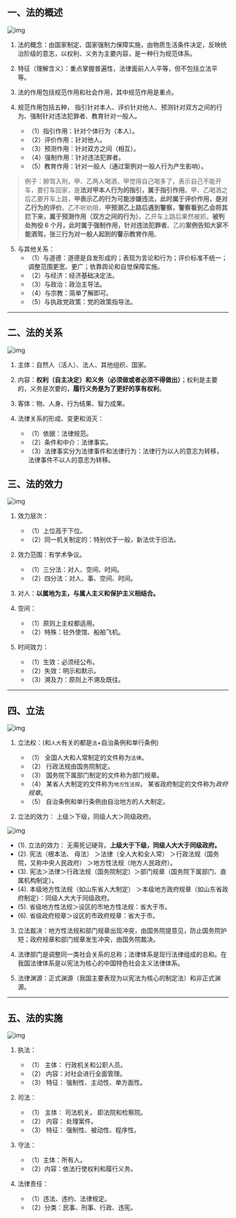## 一、法的概述

![img](img/20190510202524.png)

1. 法的概念：由国家制定、国家强制力保障实施，由物质生活条件决定，反映统治阶级的意志，以权利、义务为主要内容，是一种行为规范体系。


2. 特征（理解含义）：重点掌握普遍性，法律面前人人平等，但不包括立法平等。

3. 法的作用包括规范作用和社会作用，其中规范作用是重点。 

4. 规范作用包括五种， 指引针对本人、评价针对他人、预测针对双方之间的行为、强制针对违法犯罪者、教育针对一般人。
   - （1）指引作用：针对个体行为（本人）。
   - （2）评价作用：针对他人。
   - （3）预测作用：针对双方之间（相互）。
   - （4）强制作用：针对违法犯罪者。
   - （5）教育作用：针对一般人（通过案例对一般人行为产生影响）。

> 例子：醉驾入刑，甲、乙两人喝酒，甲觉得自己喝多了，表示自己不能开车，要打车回家，是**法对甲本人行为的指引，属于指引作用**。甲、乙喝酒之后乙要开车上路，**甲表示乙的行为可能涉嫌违法，此时属于评价作用，是对乙行为的评价**。乙不听劝阻，**甲预测乙上路后遇到警察，警察看到乙会将其拦下来，属于预测作用（双方之间的行为）**。乙开车上路后果然被抓，**被判处拘役 6 个月，此时属于强制作用，针对违法犯罪者**。乙的**案例告知大家不能酒驾，张三行为对一般人起到的警示教育作用**。

5. 与其他关系：
   - （1）与道德：道德是自发形成的；表现为言论和行为；评价标准不统一；调整范围更宽、更广；依靠舆论和自觉保障实施。
   - （2）与经济：经济基础决定法。
   - （3）与政治：政治主导法。
   - （4）与宗教：简单了解即可。
   - （5）与执政党政策：党的政策指导法。

---
## 二、法的关系

![img](img/20190510203012.png)

1. 主体：自然人（活人）、法人、其他组织、国家。

2. 内容：**权利（自主决定）和义务（必须做或者必须不得做出）**；权利是主要的，义务是次要的，**履行义务是为了更好的享有权利**。

3. 客体：物、人身、行为结果、智力成果。

4. 法律关系的形成、变更和消灭：
   - （1）依据：法律规范。
   - （2）条件和中介：法律事实。
   - （3）法律事实分为法律事件和法律行为：法律行为以人的意志为转移，法律事件不以人的意志为转移。

## 三、法的效力

![img](img/20190510204218.png)

1. 效力层次：
   - （1）上位高于下位。
   - （2）同一机关制定的：特别优于一般，新法优于旧法。

2. 效力范围：有学术争议。
   - （1）三分法：对人、空间、时间。
   - （2）四分法：对人、事、空间、时间。

3. 对人：**以属地为主，与属人主义和保护主义相结合。**

4. 空间：
   - （1）原则上主权都适用。
   - （2）特殊：驻外使馆、船舶飞机。

5. 时间效力：
   - （1）生效：必须经公布。
   - （2）失效：明示和默示。
   - （3）溯及力：原则上不溯及既往。

---
## 四、立法

![img](img/20190510204802.png)

1. 立法权：(和`人大`有关的都是`法`+自治条例和单行条例)
   - （1） 全国人大和人常制定的文件称为`法律`。
   - （2） 行政法规由国务院制定。
   - （3） 国务院下属部门制定的文件称为部门规章。
   - （4） 某省人大制定的文件称为`地方性法规`， 某省政府制定的文件称为*政府规章*。
   - （5） 自治条例和单行条例由自治地方的人大制定。

2. 立法的效力： 上级＞下级，同级人大＞同级政府。

![img](img/20190510205405.png)

   - (1). 立法的效力： 无需死记硬背。**上级大于下级，同级人大大于同级政府。**
   - (2). 宪法（根本法、 母法） ＞法律（全人大和全人常） ＞行政法规（国务院，又称中央人民政府） ＞地方性法规（地方人民政府）。
   - (3). 宪法＞法律＞行政法规（国务院制定）＞部门规章（国务院下属部门、直属机构制定）。
   - (4). 本级地方性法规（如山东省人大制定） ＞本级地方政府规章（如山东省政府制定）：同级人大大于同级政府。
   - (5). 省级地方性法规＞设区的市地方性法规：省大于市。
   - (6). 省级政府规章＞设区的市政府规章：省大于市。

3. 立法裁决：地方性法规和部门规章出现冲突，由国务院提意见，防止国务院护短；政府规章和部门规章发生冲突，由国务院裁决。

4. 法律部门是调整同一类社会关系的总称；法律体系是现行法律组成的总和。在我国法律体系是以宪法为核心的中国特色社会主义法律体系。

5. 法律渊源：正式渊源（我国主要表现为以宪法为核心的制定法）和非正式渊源。

---
## 五、法的实施

![img](img/20190510205130.png)

1. 执法：
   - （1） 主体： 行政机关和公职人员。
   - （2） 内容：对社会进行全面管理。
   - （3） 特征： 强制性、主动性、单方面性。

2. 司法：
   - （1） 主体： 司法机关， 即法院和检察院。
   - （2） 内容： 处理案件。
   - （3） 特征： 强制性、被动性、程序性。

3. 守法：
   - （1）主体：所有人。
   - （2）内容：依法行使权利和履行义务。

4. 法律责任：
   - （1）违法、违约、法律规定。
   - （2）分类：民事、刑事、行政、违宪。
